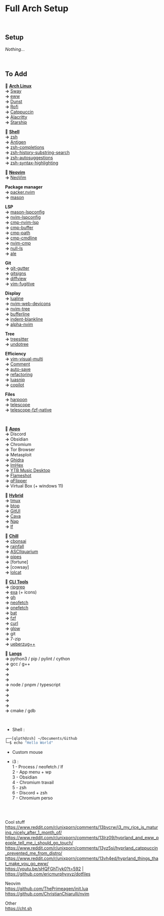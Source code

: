 # Full Arch Setup




<br>

## Setup

*Nothing...*



<br>

## To Add

🔸 <u>**Arch Linux**</u><br>
**->** [Sway](https://github.com/swaywm/sway)<br>
**->** [eww](https://github.com/elkowar/eww)<br>
**->** [Dunst](https://github.com/dunst-project/dunst)<br>
**->** [Rofi](https://github.com/davatorium/rofi)<br>
**->** [Catppuccin](https://github.com/catppuccin)<br>
**->** [Alacritty](https://github.com/alacritty/alacritty)<br>
**->** [Starship](https://github.com/starship/starship)<br>


🔸 <u>**Shell**</u><br>
**->** [zsh](https://github.com/z-shell)<br>
**->** [Antigen](https://github.com/zsh-users/antigen)<br>
**->** [zsh-completions](https://github.com/zsh-users/zsh-completions)<br>
**->** [zsh-history-substring-search](https://github.com/zsh-users/zsh-history-substring-search)<br>
**->** [zsh-autosuggestions](https://github.com/zsh-users/zsh-autosuggestions)<br>
**->** [zsh-syntax-highlighting](https://github.com/zsh-users/zsh-syntax-highlighting)<br>


🔸 <u>**Neovim**</u><br>
**->** [NeoVim](https://github.com/neovim/neovim)<br>

**Package manager**<br>
**->** [packer.nvim](https://github.com/wbthomason/packer.nvim)<br>
**->** [mason]()<br>

**LSP**<br>
**->** [mason-lspconfig](https://github.com/williamboman/mason-lspconfig.nvim)<br>
**->** [nvim-lspconfig](https://github.com/neovim/nvim-lspconfig)<br>
**->** [cmp-nvim-lsp]()<br>
**->** [cmp-buffer]()<br>
**->** [cmp-path]()<br>
**->** [cmp-cmdline]()<br>
**->** [nvim-cmp]()<br>
**->** [null-ls](https://github.com/jose-elias-alvarez/null-ls.nvim)<br>
**->** [ale](https://github.com/dense-analysis/ale)<br>

**Git**<br>
**->** [git-gutter]()<br>
**->** [gitsigns](https://github.com/lewis6991/gitsigns.nvim)<br>
**->** [diffview](https://github.com/sindrets/diffview.nvim)<br>
**->** [vim-fugitive](https://github.com/tpope/vim-fugitive)<br>

**Display**<br>
**->** [lualine](https://github.com/nvim-lualine/lualine.nvim)<br>
**->** [nvim-web-devicons](https://github.com/nvim-tree/nvim-web-devicons)<br>
**->** [nvim-tree](https://github.com/nvim-tree/nvim-tree.lua)<br>
**->** [bufferline](https://github.com/akinsho/bufferline.nvim)<br>
**->** [indent-blankline](https://github.com/lukas-reineke/indent-blankline.nvim)<br>
**->** [alpha-nvim](https://github.com/goolord/alpha-nvim)<br>

**Tree**<br>
**->** [treesitter](https://github.com/nvim-treesitter/nvim-treesitter)<br>
**->** [undotree]()<br>

**Efficiency**<br>
**->** [vim-visual-multi](https://github.com/mg979/vim-visual-multi)<br>
**->** [Comment](https://github.com/numToStr/Comment.nvim)<br>
**->** [auto-save](https://github.com/Pocco81/auto-save.nvim)<br>
**->** [refactoring](https://github.com/theprimeagen/refactoring.nvim)<br>
**->** [luasnip](https://github.com/L3MON4D3/LuaSnip)<br>
**->** [copilot](https://github.com/github/copilot.vim)<br>

**Files**<br>
**->** [harpoon](https://github.com/ThePrimeagen/harpoon)<br>
**->** [telescope](https://github.com/nvim-telescope/telescope.nvim)<br>
**->** [telescope-fzf-native](https://github.com/nvim-telescope/telescope-fzf-native.nvim)<br>


<br>


🔹 <u>**Apps**</u><br>
**->** Discord<br>
**->** Obsidian<br>
**->** Chromium<br>
**->** Tor Browser<br>
**->** Metasploit<br>
**->** [Ghidra](https://github.com/NationalSecurityAgency/ghidra)<br>
**->** [ImHex](https://github.com/WerWolv/ImHex)<br>
**->** [YTB Music Desktop](https://github.com/th-ch/youtube-music)<br>
**->** [Flameshot](https://github.com/flameshot-org/flameshot)<br>
**->** [qFlipper](https://github.com/flipperdevices/qFlipper)<br>
**->** Virtual Box (+ windows 11)<br>


🔹 <u>**Hybrid**</u><br>
**->** [tmux](https://github.com/tmux/tmux/wiki)<br>
**->** [btop](https://github.com/aristocratos/btop)<br>
**->** [GitUI](https://github.com/extrawurst/gitui)<br>
**->** [Cava](https://github.com/karlstav/cava)<br>
**->** [Nap](https://github.com/maaslalani/nap)<br>
**->** [lf](https://github.com/gokcehan/lf)<br>

🔹 <u>**Chill**</u><br>
**->** [cbonsai](https://gitlab.com/jallbrit/cbonsai)<br>
**->** [rainfall](https://github.com/alpin111/rainfall)<br>
**->** [ASCIIquarium](https://github.com/cmatsuoka/asciiquarium)<br>
**->** [pipes](https://github.com/pipeseroni/pipes.sh)<br>
**->** [fortune]<br>
**->** [cowsay]<br>
**->** [lolcat](https://github.com/busyloop/lolcat)<br>

🔹 <u>**CLI Tools**</u><br>
**->** [ripgrep](https://github.com/BurntSushi/ripgrep)<br>
**->** [exa](https://github.com/ogham/exa) (+ icons)<br>
**->** [gh](https://cli.github.com)<br>
**->** [neofetch](https://github.com/dylanaraps/neofetch)<br>
**->** [onefetch](https://github.com/o2sh/onefetch)<br>
**->** [bat](https://github.com/sharkdp/bat)<br>
**->** [fzf](https://github.com/junegunn/fzf)<br>
**->** [curl](https://curl.se)<br>
**->** [glow](https://github.com/charmbracelet/glow)<br>
**->** git<br>
**->** 7-zip<br>
**->** [ueberzug++](https://github.com/jstkdng/ueberzugpp)<br>

🔹 <u>**Langs**</u><br>
**->** python3 / pip / pylint / cython<br> <!-- Python / Cython / Mojo -->
**->** gcc / g++<br> <!-- Carbon / C / C++ -->
**->** <br> <!-- Rust -->
**->** <br> <!-- Java -->
**->** <br> <!-- C# -->
**->** node / pnpm / typescript<br> <!-- Javascript / Typescript -->
**->** <br> <!-- PhP -->
**->** <br> <!-- Golang -->
**->** <br> <!-- Assembly -->
**->** <br> <!-- JVM / Erlang / LLVM / V8 -->
**->** cmake / gdb<br> <!-- Utils -->


<br>


- Shell :
```sh
┌──[qlpth@zsh] ~/Documents/Github
└─$ echo "Hello World"
```
- Custom mouse

- i3 :<br>
1 - Process / neofetch / lf<br>
2 - App menu + wp<br>
3 - Obsidian<br>
4 - Chromium travail<br>
5 - zsh<br>
6 - Discord + zsh<br>
7 - Chromium perso<br>





<br>
<br>


Cool stuff<br>
https://www.reddit.com/r/unixporn/comments/13bvcrw/i3_my_rice_is_maturing_nicely_after_1_month_of/<br>
https://www.reddit.com/r/unixporn/comments/13lrz09/hyprland_and_eww_people_tell_me_i_should_go_touch/<br>
https://www.reddit.com/r/unixporn/comments/13yz5si/hyprland_catppuccin_prevented_me_from_distro/<br>
https://www.reddit.com/r/unixporn/comments/13vh4ed/hyprland_things_that_make_you_go_eww/<br>
https://youtu.be/sHQFGhTiyk0?t=592 | https://github.com/ericmurphyxyz/dotfiles<br>

Neovim<br>
https://github.com/ThePrimeagen/init.lua<br>
https://github.com/ChristianChiarulli/nvim<br>
<!-- copilot and nvim-web-devicons -->

Other<br>
https://cht.sh